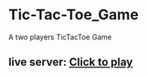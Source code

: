 # Tic-Tac-Toe_Game
A two players TicTacToe Game

## live server: [Click to play](https://efs0-cod3.github.io/Tic-Tac-Toe_Game/)
